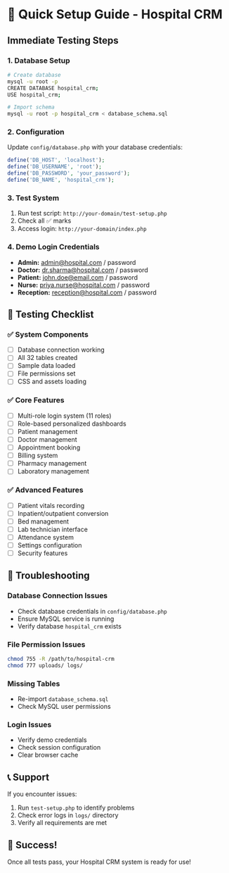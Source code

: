 # 🚀 Quick Setup Guide - Hospital CRM

## Immediate Testing Steps

### 1. Database Setup
```bash
# Create database
mysql -u root -p
CREATE DATABASE hospital_crm;
USE hospital_crm;

# Import schema
mysql -u root -p hospital_crm < database_schema.sql
```

### 2. Configuration
Update `config/database.php` with your database credentials:
```php
define('DB_HOST', 'localhost');
define('DB_USERNAME', 'root');
define('DB_PASSWORD', 'your_password');
define('DB_NAME', 'hospital_crm');
```

### 3. Test System
1. Run test script: `http://your-domain/test-setup.php`
2. Check all ✅ marks
3. Access login: `http://your-domain/index.php`

### 4. Demo Login Credentials
- **Admin:** admin@hospital.com / password
- **Doctor:** dr.sharma@hospital.com / password  
- **Patient:** john.doe@email.com / password
- **Nurse:** priya.nurse@hospital.com / password
- **Reception:** reception@hospital.com / password

## 🧪 Testing Checklist

### ✅ System Components
- [ ] Database connection working
- [ ] All 32 tables created
- [ ] Sample data loaded
- [ ] File permissions set
- [ ] CSS and assets loading

### ✅ Core Features
- [ ] Multi-role login system (11 roles)
- [ ] Role-based personalized dashboards
- [ ] Patient management
- [ ] Doctor management
- [ ] Appointment booking
- [ ] Billing system
- [ ] Pharmacy management
- [ ] Laboratory management

### ✅ Advanced Features
- [ ] Patient vitals recording
- [ ] Inpatient/outpatient conversion
- [ ] Bed management
- [ ] Lab technician interface
- [ ] Attendance system
- [ ] Settings configuration
- [ ] Security features

## 🔧 Troubleshooting

### Database Connection Issues
- Check database credentials in `config/database.php`
- Ensure MySQL service is running
- Verify database `hospital_crm` exists

### File Permission Issues
```bash
chmod 755 -R /path/to/hospital-crm
chmod 777 uploads/ logs/
```

### Missing Tables
- Re-import `database_schema.sql`
- Check MySQL user permissions

### Login Issues
- Verify demo credentials
- Check session configuration
- Clear browser cache

## 📞 Support
If you encounter issues:
1. Run `test-setup.php` to identify problems
2. Check error logs in `logs/` directory
3. Verify all requirements are met

## 🎉 Success!
Once all tests pass, your Hospital CRM system is ready for use!